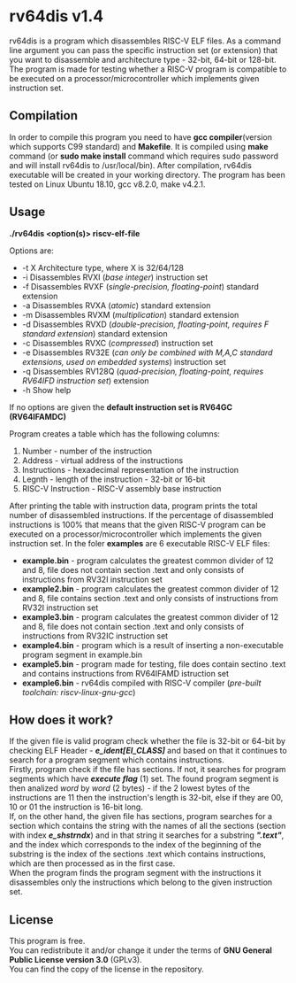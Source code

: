 # rv64dis v1.4

rv64dis is a program which disassembles RISC-V ELF files. As a command line argument you can pass the specific instruction set (or extension) that you want to disassemble and architecture type - 32-bit, 64-bit or 128-bit. The program is made for testing whether a RISC-V program is compatible to be executed on a processor/microcontroller which implements given instruction set.

## Compilation

In order to compile this program you need to have **gcc compiler**(version which supports C99 standard) and **Makefile**. It is compiled using **make** command (or **sudo make install** command which requires sudo password and will install rv64dis to /usr/local/bin). After compilation, rv64dis executable will be created in your working directory. The program has been tested on Linux Ubuntu 18.10, gcc v8.2.0, make v4.2.1.

## Usage

**./rv64dis <option(s)> riscv-elf-file**

Options are:
  * -t X	Architecture type, where X is 32/64/128
  * -i		Disassembles RVXI (<em>base integer</em>) instruction set
  * -f		Disassembles RVXF (<em>single-precision, floating-point</em>) standard extension
  * -a		Disassembles RVXA (<em>atomic</em>) standard extension
  * -m		Disassembles RVXM (<em>multiplication</em>) standard extension
  * -d		Disassembles RVXD (<em>double-precision, floating-point, requires F standard extension</em>) standard extension
  * -c		Disassembles RVXC (<em>compressed</em>) instruction set
  * -e		Disassembles RV32E (<em>can only be combined with M,A,C standard extensions, used on embedded systems</em>) instruction set
  * -q		Disassembles RV128Q (<em>quad-precision, floating-point, requires RV64IFD instruction set</em>) extension
  * -h  Show help

If no options are given the **default instruction set is RV64GC (RV64IFAMDC)**

Program creates a table which has the following columns:
1. Number - number of the instruction
2. Address - virtual address of the instructions
3. Instructions - hexadecimal representation of the instruction
4. Legnth - length of the instruction - 32-bit or 16-bit
5. RISC-V Instruction - RISC-V assembly base instruction 

After printing the table with instruction data, program prints the total number of disassembled instructions. If the percentage of disassembled instructions is 100% that means that the given RISC-V program can be executed on a processor/microcontroller which implements the given instruction set.
In the foler **examples** are 6 executable RISC-V ELF files:
  * **example.bin** - program calculates the greatest common divider of 12 and 8, file does not contain section .text and only consists of instructions from RV32I instruction set
  * **example2.bin** - program calculates the greatest common divider of 12 and 8, file contains section .text and only consists of instructions from RV32I instruction set
  * **example3.bin** - program calculates the greatest common divider of 12 and 8, file does not contain section .text and only consists of instructions from RV32IC instruction set
  * **example4.bin** - program which is a result of inserting a non-executable program segment in example.bin
  * **example5.bin** - program made for testing, file does contain sectino .text and contains instructions from RV64IFAMD istruction set
  * **example6.bin** - rv64dis compiled with RISC-V compiler (<em>pre-built toolchain: riscv-linux-gnu-gcc</em>)
  
## How does it work?

If the given file is valid program check whether the file is 32-bit or 64-bit by checking ELF Header - **<em>e_ident[EI_CLASS]</em>** and based on that it continues to search for a program segment which contains instructions.</br>
Firstly, program check if the file has sections. If not, it searches for program segments which have **<em>execute flag</em>** (1) set. The found program segment is then analized <em>word</em> by <em>word</em> (2 bytes) - if the 2 lowest bytes of the instructions are 11 then the instruction's length is 32-bit, else if they are 00, 10 or 01 the instruction is 16-bit long.</br>
If, on the other hand, the given file has sections, program searches for a section which contains the string with the names of all the sections (section with index **<em>e_shstrndx</em>**) and in that string it searches for a substring **<em>".text"</em>**, and the index which corresponds to the index of the beginning of the substring is the index of the sections .text which contains instructions, which are then processed as in the first case.</br>
When the program finds the program segment with the instructions it disassembles only the instructions which belong to the given instruction set.

## License

This program is free.</br>
You can redistribute it and/or change it under the terms of **GNU General Public License version 3.0** (GPLv3).</br>
You can find the copy of the license in the repository.
